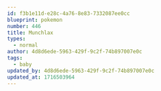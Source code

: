 ```yaml
---
id: f3b1e11d-e28c-4a76-8e83-7332087ee0cc
blueprint: pokemon
number: 446
title: Munchlax
types:
  - normal
author: 4d8d6ede-5963-429f-9c2f-74b897007e0c
tags:
  - baby
updated_by: 4d8d6ede-5963-429f-9c2f-74b897007e0c
updated_at: 1716503964
---
```

